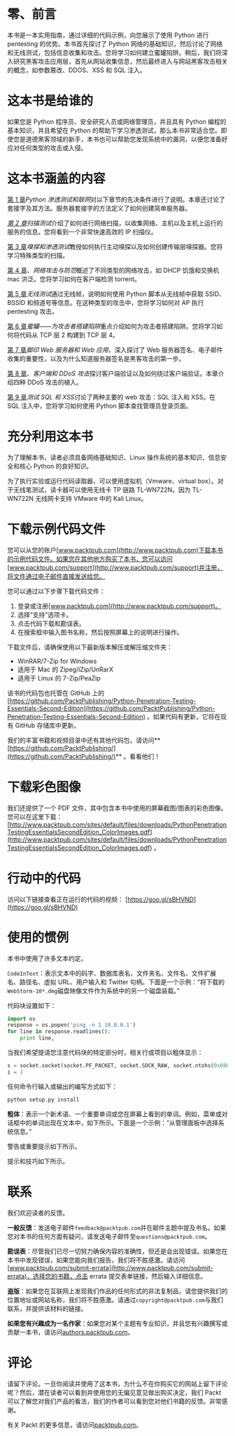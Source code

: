# 零、前言

本书是一本实用指南，通过详细的代码示例，向您展示了使用 Python 进行 pentesting 的优势。本书首先探讨了 Python 网络的基础知识，然后讨论了网络和无线测试，包括信息收集和攻击。您将学习如何建立蜜罐陷阱。稍后，我们将深入研究黑客攻击应用层，首先从网站收集信息，然后最终进入与网站黑客攻击相关的概念，如参数篡改、DDOS、XSS 和 SQL 注入。

# 这本书是给谁的

如果您是 Python 程序员、安全研究人员或网络管理员，并且具有 Python 编程的基本知识，并且希望在 Python 的帮助下学习渗透测试，那么本书非常适合您。即使您是道德黑客领域的新手，本书也可以帮助您发现系统中的漏洞，以便您准备好应对任何类型的攻击或入侵。

# 这本书涵盖的内容

[第 1 章](1.html)*Python 渗透测试和联网*对以下章节的先决条件进行了说明。本章还讨论了套接字及其方法。服务器套接字的方法定义了如何创建简单服务器。

*[第 2 章](2.html)扫描测试*介绍了如何进行网络扫描，以收集网络、主机以及主机上运行的服务的信息。您将看到一个非常快速高效的 IP 扫描仪。

[第 3 章](3.html)*嗅探和渗透测试*教授如何执行主动嗅探以及如何创建传输层嗅探器。您将学习特殊类型的扫描。

[第 4 章](4.html)、*网络攻击与防范*概述了不同类型的网络攻击，如 DHCP 饥饿和交换机 mac 洪泛。您将学习如何在客户端检测 torrent。

[第 5 章](5.html)*无线测试*通过无线帧，说明如何使用 Python 脚本从无线帧中获取 SSID、BSSID 和频道号等信息。在这种类型的攻击中，您将学习如何对 AP 执行 pentesting 攻击。

[第 6 章](6.html)*蜜罐——为攻击者搭建陷阱*重点介绍如何为攻击者搭建陷阱。您将学习如何将代码从 TCP 层 2 构建到 TCP 层 4。

[第 7 章](7.html)*脚印 Web 服务器和 Web 应用*，深入探讨了 Web 服务器签名、电子邮件收集的重要性，以及为什么知道服务器签名是黑客攻击的第一步。

[第 8 章](8.html)、*客户端和 DDoS 攻击*探讨客户端验证以及如何绕过客户端验证。本章介绍四种 DDoS 攻击的植入。

[第 9 章](9.html)*测试 SQL 和 XSS*讨论了两种主要的 web 攻击：SQL 注入和 XSS。在 SQL 注入中，您将学习如何使用 Python 脚本查找管理员登录页面。

# 充分利用这本书

为了理解本书，读者必须具备网络基础知识、Linux 操作系统的基本知识、信息安全和核心 Python 的良好知识。

为了执行实验或运行代码读取器，可以使用虚拟机（Vmware、virtual box）。对于无线笔测试，读卡器可以使用无线卡 TP 链路 TL-WN722N。因为 TL-WN722N 无线网卡支持 VMware 中的 Kali Linux。

# 下载示例代码文件

您可以从您的账户[www.packtpub.com](http://www.packtpub.com)下载本书的示例代码文件。如果您在其他地方购买了本书，您可以访问[www.packtpub.com/support](http://www.packtpub.com/support)并注册，将文件通过电子邮件直接发送给您。

您可以通过以下步骤下载代码文件：

1.  登录或注册[www.packtpub.com](http://www.packtpub.com/support)。
2.  选择“支持”选项卡。
3.  点击代码下载和勘误表。
4.  在搜索框中输入图书名称，然后按照屏幕上的说明进行操作。

下载文件后，请确保使用以下最新版本解压或解压缩文件夹：

*   WinRAR/7-Zip for Windows
*   适用于 Mac 的 Zipeg/iZip/UnRarX
*   适用于 Linux 的 7-Zip/PeaZip

该书的代码包也托管在 GitHub 上的[https://github.com/PacktPublishing/Python-Penetration-Testing-Essentials-Second-Edition](https://github.com/PacktPublishing/Python-Penetration-Testing-Essentials-Second-Edition) 。如果代码有更新，它将在现有 GitHub 存储库中更新。

我们的丰富书籍和视频目录中还有其他代码包，请访问**[https://github.com/PacktPublishing/](https://github.com/PacktPublishing/)** 。看看他们！

# 下载彩色图像

我们还提供了一个 PDF 文件，其中包含本书中使用的屏幕截图/图表的彩色图像。您可以在这里下载：[http://www.packtpub.com/sites/default/files/downloads/PythonPenetrationTestingEssentialsSecondEdition_ColorImages.pdf](http://www.packtpub.com/sites/default/files/downloads/PythonPenetrationTestingEssentialsSecondEdition_ColorImages.pdf) 。

# 行动中的代码

访问以下链接查看正在运行的代码的视频：
[https://goo.gl/sBHVND](https://goo.gl/sBHVND)

# 使用的惯例

本书中使用了许多文本约定。

`CodeInText`：表示文本中的码字、数据库表名、文件夹名、文件名、文件扩展名、路径名、虚拟 URL、用户输入和 Twitter 句柄。下面是一个示例：“将下载的`WebStorm-10*.dmg`磁盘映像文件作为系统中的另一个磁盘装载。”

代码块设置如下：

```py
import os
response = os.popen('ping -n 1 10.0.0.1')
for line in response.readlines():
    print line,
```

当我们希望提请您注意代码块的特定部分时，相关行或项目以粗体显示：

```py
s = socket.socket(socket.PF_PACKET, socket.SOCK_RAW, socket.ntohs(0x0800))
i = 1
```

任何命令行输入或输出的编写方式如下：

```py
python setup.py install
```

**粗体**：表示一个新术语、一个重要单词或您在屏幕上看到的单词。例如，菜单或对话框中的单词出现在文本中，如下所示。下面是一个示例：“从管理面板中选择系统信息。”

警告或重要提示如下所示。

提示和技巧如下所示。

# 联系

我们欢迎读者的反馈。

**一般反馈**：发送电子邮件`feedback@packtpub.com`并在邮件主题中提及书名。如果您对本书的任何方面有疑问，请发送电子邮件至`questions@packtpub.com`。

**勘误表**：尽管我们已尽一切努力确保内容的准确性，但还是会出现错误。如果您在本书中发现错误，如果您能向我们报告，我们将不胜感激。请访问[www.packtpub.com/submit-errata](http://www.packtpub.com/submit-errata)，选择您的书籍，点击 errata 提交表单链接，然后输入详细信息。

**盗版**：如果您在互联网上发现我们作品的任何形式的非法复制品，请您提供我们的位置地址或网站名称，我们将不胜感激。请通过`copyright@packtpub.com`与我们联系，并提供该材料的链接。

**如果您有兴趣成为一名作家**：如果您对某个主题有专业知识，并且您有兴趣撰写或贡献一本书，请访问[authors.packtpub.com](http://authors.packtpub.com/)。

# 评论

请留下评论。一旦你阅读并使用了这本书，为什么不在你购买它的网站上留下评论呢？然后，潜在读者可以看到并使用您的无偏见意见做出购买决定，我们 Packt 可以了解您对我们产品的看法，我们的作者可以看到您对他们书籍的反馈。非常感谢。

有关 Packt 的更多信息，请访问[packtpub.com](https://www.packtpub.com/)。